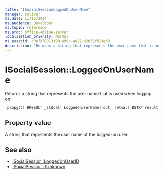 ```yaml
---
title: "ISocialSessionLoggedOnUserName"
manager: soliver
ms.date: 11/16/2014
ms.audience: Developer
ms.topic: reference
ms.prod: office-online-server
localization_priority: Normal
ms.assetid: c0e7b788-3198-499c-ae21-b2032f929ed9
description: "Returns a string that represents the user name that is used when logging on."
---
```


# ISocialSession::LoggedOnUserName

Returns a string that represents the user name that is used when logging on.
  
```cpp
[propget] HRESULT _stdcall LoggedOnUserName([out, retval] BSTR* result);
```

## Property value

A string that represents the user name of the logged-on user.
  
## See also

- [ISocialSession::LoggedOnUserID](isocialsession-loggedonuserid.md)  
- [ISocialSession : IUnknown](isocialsessioniunknown.md)

